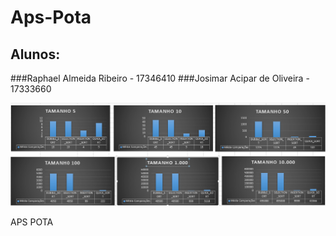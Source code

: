 # Aps-Pota
## Alunos:

###Raphael Almeida Ribeiro - 17346410
###Josimar Acipar de Oliveira - 17333660

![graficos|690x388](graficos.png) 

APS POTA
